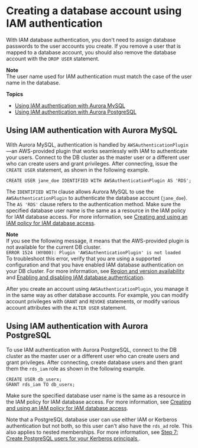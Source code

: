 # Creating a database account using IAM authentication<a name="UsingWithRDS.IAMDBAuth.DBAccounts"></a>

With IAM database authentication, you don't need to assign database passwords to the user accounts you create\. If you remove a user that is mapped to a database account, you should also remove the database account with the `DROP USER` statement\.

**Note**  
The user name used for IAM authentication must match the case of the user name in the database\.

**Topics**
+ [Using IAM authentication with Aurora MySQL](#UsingWithRDS.IAMDBAuth.DBAccounts.MySQL)
+ [Using IAM authentication with Aurora PostgreSQL](#UsingWithRDS.IAMDBAuth.DBAccounts.PostgreSQL)

## Using IAM authentication with Aurora MySQL<a name="UsingWithRDS.IAMDBAuth.DBAccounts.MySQL"></a>

With Aurora MySQL, authentication is handled by `AWSAuthenticationPlugin`—an AWS\-provided plugin that works seamlessly with IAM to authenticate your users\. Connect to the DB cluster as the master user or a different user who can create users and grant privileges\. After connecting, issue the `CREATE USER` statement, as shown in the following example\.

```
CREATE USER jane_doe IDENTIFIED WITH AWSAuthenticationPlugin AS 'RDS'; 
```

The `IDENTIFIED WITH` clause allows Aurora MySQL to use the `AWSAuthenticationPlugin` to authenticate the database account \(`jane_doe`\)\. The `AS 'RDS'` clause refers to the authentication method\. Make sure the specified database user name is the same as a resource in the IAM policy for IAM database access\. For more information, see [Creating and using an IAM policy for IAM database access](UsingWithRDS.IAMDBAuth.IAMPolicy.md)\. 

**Note**  
If you see the following message, it means that the AWS\-provided plugin is not available for the current DB cluster\.  
`ERROR 1524 (HY000): Plugin 'AWSAuthenticationPlugin' is not loaded`  
To troubleshoot this error, verify that you are using a supported configuration and that you have enabled IAM database authentication on your DB cluster\. For more information, see [Region and version availability](UsingWithRDS.IAMDBAuth.md#UsingWithRDS.IAMDBAuth.Availability) and [Enabling and disabling IAM database authentication](UsingWithRDS.IAMDBAuth.Enabling.md)\.

After you create an account using `AWSAuthenticationPlugin`, you manage it in the same way as other database accounts\. For example, you can modify account privileges with `GRANT` and `REVOKE` statements, or modify various account attributes with the `ALTER USER` statement\. 

## Using IAM authentication with Aurora PostgreSQL<a name="UsingWithRDS.IAMDBAuth.DBAccounts.PostgreSQL"></a>

To use IAM authentication with Aurora PostgreSQL, connect to the DB cluster as the master user or a different user who can create users and grant privileges\. After connecting, create database users and then grant them the `rds_iam` role as shown in the following example\.

```
CREATE USER db_userx; 
GRANT rds_iam TO db_userx;
```

Make sure the specified database user name is the same as a resource in the IAM policy for IAM database access\. For more information, see [Creating and using an IAM policy for IAM database access](UsingWithRDS.IAMDBAuth.IAMPolicy.md)\. 

Note that a PostgreSQL database user can use either IAM or Kerberos authentication but not both, so this user can't also have the `rds_ad` role\. This also applies to nested memberships\. For more information, see [ Step 7: Create PostgreSQL users for your Kerberos principals ](postgresql-kerberos-setting-up.md#postgresql-kerberos-setting-up.create-logins)\.